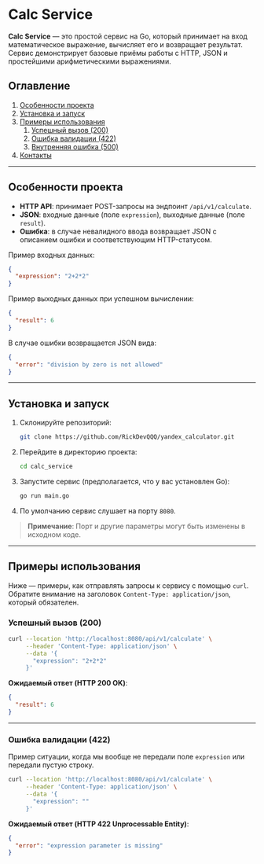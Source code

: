 # Calc Service

**Calc Service** — это простой сервис на Go, который принимает на вход математическое выражение, вычисляет его и возвращает результат.  
Сервис демонстрирует базовые приёмы работы с HTTP, JSON и простейшими арифметическими выражениями.

## Оглавление
1. [Особенности проекта](#особенности-проекта)
2. [Установка и запуск](#установка-и-запуск)
3. [Примеры использования](#примеры-использования)
    1. [Успешный вызов (200)](#успешный-вызов-200)
    2. [Ошибка валидации (422)](#ошибка-валидации-422)
    3. [Внутренняя ошибка (500)](#внутренняя-ошибка-500)
4. [Контакты](#контакты)

---

## Особенности проекта
- **HTTP API**: принимает POST-запросы на эндпоинт `/api/v1/calculate`.
- **JSON**: входные данные (поле `expression`), выходные данные (поле `result`).
- **Ошибка**: в случае невалидного ввода возвращает JSON с описанием ошибки и соответствующим HTTP-статусом.

Пример входных данных:
```json
{
  "expression": "2+2*2"
}
```
Пример выходных данных при успешном вычислении:
```json
{
  "result": 6
}
```
В случае ошибки возвращается JSON вида:
```json
{
  "error": "division by zero is not allowed"
}
```

---

## Установка и запуск

1. Склонируйте репозиторий:
   ```bash
   git clone https://github.com/RickDevQQQ/yandex_calculator.git
   ```
2. Перейдите в директорию проекта:
   ```bash
   cd calc_service
   ```
3. Запустите сервис (предполагается, что у вас установлен Go):
   ```bash
   go run main.go
   ```
4. По умолчанию сервис слушает на порту `8080`.

> **Примечание**: Порт и другие параметры могут быть изменены в исходном коде.

---

## Примеры использования

Ниже — примеры, как отправлять запросы к сервису с помощью `curl`.  
Обратите внимание на заголовок `Content-Type: application/json`, который обязателен.

### Успешный вызов (200)

```bash
curl --location 'http://localhost:8080/api/v1/calculate' \
     --header 'Content-Type: application/json' \
     --data '{
       "expression": "2+2*2"
     }'
```

**Ожидаемый ответ (HTTP 200 OK)**:
```json
{
  "result": 6
}
```

---

### Ошибка валидации (422)
Пример ситуации, когда мы вообще не передали поле `expression` или передали пустую строку.

```bash
curl --location 'http://localhost:8080/api/v1/calculate' \
     --header 'Content-Type: application/json' \
     --data '{
       "expression": ""
     }'
```
**Ожидаемый ответ (HTTP 422 Unprocessable Entity)**:
```json
{
  "error": "expression parameter is missing"
}
```
